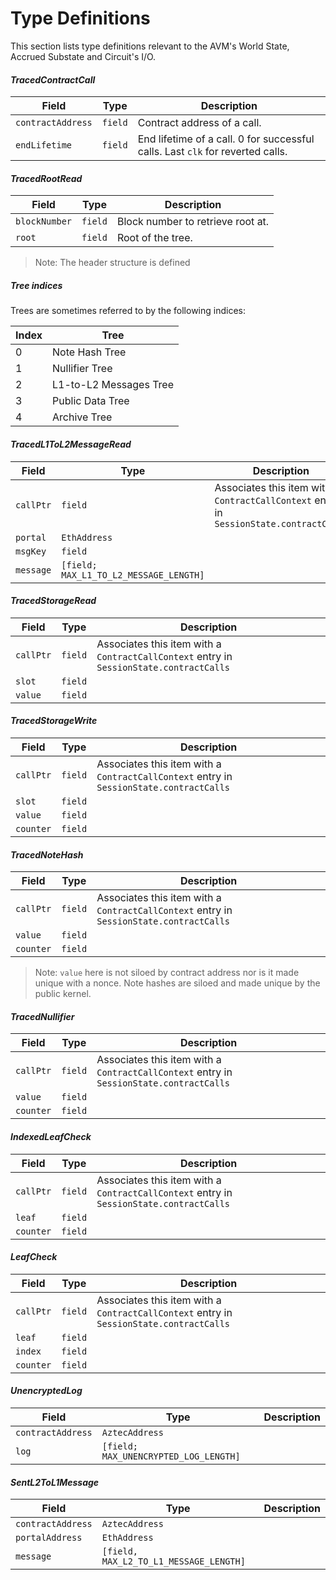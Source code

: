 # Type Definitions

This section lists type definitions relevant to the AVM's World State, Accrued Substate and Circuit's I/O.

#### _TracedContractCall_

| Field             | Type     | Description                 |
| ---               | ---      | ---                         |
| `contractAddress` | `field`  | Contract address of a call. |
| `endLifetime`     | `field`  | End lifetime of a call. 0 for successful calls. Last `clk` for reverted calls. |

#### _TracedRootRead_

| Field         | Type     | Description                       |
| ---           | ---      | ---                               |
| `blockNumber` | `field`  | Block number to retrieve root at. |
| `root`        | `field`  | Root of the tree.                 |

> Note: The header structure is defined

##### Tree indices

Trees are sometimes referred to by the following indices:

| Index | Tree                   |
| ---   | ---                    |
| 0     | Note Hash Tree         |
| 1     | Nullifier Tree         |
| 2     | L1-to-L2 Messages Tree |
| 3     | Public Data Tree       |
| 4     | Archive Tree           |

#### _TracedL1ToL2MessageRead_

| Field             | Type                                   | Description |
| ---               | ---                                    | ---         |
| `callPtr`         | `field`                                | Associates this item with a `ContractCallContext` entry in `SessionState.contractCalls` |
| `portal`          | `EthAddress`                           |             |
| `msgKey`          | `field`                                |             |
| `message`         | `[field; MAX_L1_TO_L2_MESSAGE_LENGTH]` |             |

#### _TracedStorageRead_

| Field                | Type           | Description |
| ---                  | ---            | ---         |
| `callPtr`            | `field`        | Associates this item with a `ContractCallContext` entry in `SessionState.contractCalls` |
| `slot`               | `field`        |             |
| `value`              | `field`        |             |

#### _TracedStorageWrite_

| Field                | Type           | Description |
| ---                  | ---            | ---         |
| `callPtr`            | `field`        | Associates this item with a `ContractCallContext` entry in `SessionState.contractCalls`|
| `slot`               | `field`        |             |
| `value`              | `field`        |             |
| `counter`            | `field`        |             |

#### _TracedNoteHash_

| Field                | Type           | Description |
| ---                  | ---            | ---         |
| `callPtr`            | `field`        | Associates this item with a `ContractCallContext` entry in `SessionState.contractCalls` |
| `value`              | `field`        |             |
| `counter`            | `field`        |             |

> Note: `value` here is not siloed by contract address nor is it made unique with a nonce. Note hashes are siloed and made unique by the public kernel.

#### _TracedNullifier_

| Field                | Type           | Description |
| ---                  | ---            | ---         |
| `callPtr`            | `field`        | Associates this item with a `ContractCallContext` entry in `SessionState.contractCalls` |
| `value`              | `field`        |             |
| `counter`            | `field`        |             |

#### _IndexedLeafCheck_

| Field                | Type           | Description |
| ---                  | ---            | ---         |
| `callPtr`            | `field`        | Associates this item with a `ContractCallContext` entry in `SessionState.contractCalls` |
| `leaf`               | `field`        |             |
| `counter`            | `field`        |             |

#### _LeafCheck_

| Field                | Type           | Description |
| ---                  | ---            | ---         |
| `callPtr`            | `field`        | Associates this item with a `ContractCallContext` entry in `SessionState.contractCalls` |
| `leaf`               | `field`        |             |
| `index`              | `field`        |             |
| `counter`            | `field`        |             |


#### _UnencryptedLog_

| Field             | Type                                  | Description |
| ---               | ---                                   | ---         |
| `contractAddress` | `AztecAddress`                        |             |
| `log`             | `[field; MAX_UNENCRYPTED_LOG_LENGTH]` |             |

#### _SentL2ToL1Message_

| Field             | Type                                   | Description |
| ---               | ---                                    | ---         |
| `contractAddress` | `AztecAddress`                         |             |
| `portalAddress`   | `EthAddress`                           |             |
| `message`         | `[field, MAX_L2_TO_L1_MESSAGE_LENGTH]` |             |
